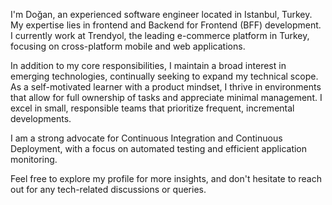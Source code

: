I'm Doğan, an experienced software engineer located in Istanbul, Turkey. My expertise lies in frontend and Backend for Frontend (BFF) development. I currently work at Trendyol, the leading e-commerce platform in Turkey, focusing on cross-platform mobile and web applications.

In addition to my core responsibilities, I maintain a broad interest in emerging technologies, continually seeking to expand my technical scope. As a self-motivated learner with a product mindset, I thrive in environments that allow for full ownership of tasks and appreciate minimal management. I excel in small, responsible teams that prioritize frequent, incremental developments.

I am a strong advocate for Continuous Integration and Continuous Deployment, with a focus on automated testing and efficient application monitoring.

Feel free to explore my profile for more insights, and don't hesitate to reach out for any tech-related discussions or queries.
